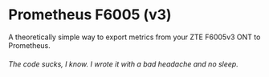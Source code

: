 # Prometheus F6005 (v3)

A theoretically simple way to export metrics from your ZTE F6005v3 ONT to Prometheus.


###### The code sucks, I know. I wrote it with a bad headache and no sleep.
